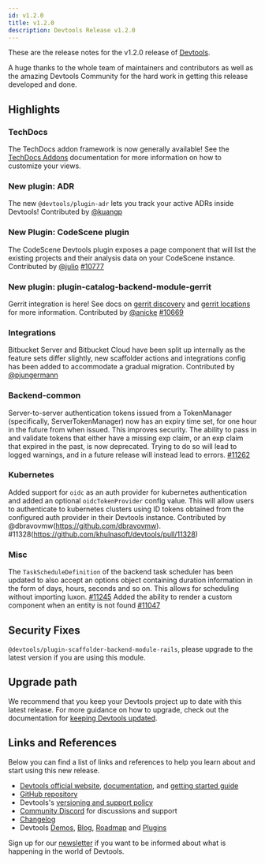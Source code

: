 ```yaml
---
id: v1.2.0
title: v1.2.0
description: Devtools Release v1.2.0
---
```


These are the release notes for the v1.2.0 release of [Devtools](https://devtools.khulnasoft.com/).

A huge thanks to the whole team of maintainers and contributors as well as the amazing Devtools Community for the hard work in getting this release developed and done.

## Highlights

### TechDocs

The TechDocs addon framework is now generally available! See the [TechDocs Addons](https://devtools.khulnasoft.com/docs/features/techdocs/addons) documentation for more information on how to customize your views.

### New plugin: ADR

The new `@devtools/plugin-adr` lets you track your active ADRs inside Devtools! Contributed by [@kuangp](https://github.com/kuangp)

### New Plugin: CodeScene plugin

The CodeScene Devtools plugin exposes a page component that will list the existing projects and their analysis data on your CodeScene instance. Contributed by [@julio](https://github.com/julioz) [#10777](https://github.com/khulnasoft/devtools/pull/10777)

### New plugin: plugin-catalog-backend-module-gerrit

Gerrit integration is here! See docs on [gerrit discovery](https://devtools.khulnasoft.com/docs/integrations/gerrit/discovery) and [gerrit locations](https://devtools.khulnasoft.com/docs/integrations/gerrit/locations) for more information.
Contributed by [@anicke](https://github.com/anicke) [#10669](https://github.com/khulnasoft/devtools/pull/10669)

### Integrations

Bitbucket Server and Bitbucket Cloud have been split up internally as the feature sets differ slightly, new scaffolder actions and integrations config has been added to accommodate a gradual migration. Contributed by [@pjungermann](https://github.com/pjungermann)

### Backend-common

Server-to-server authentication tokens issued from a TokenManager (specifically, ServerTokenManager) now has an expiry time set, for one hour in the future from when issued. This improves security. The ability to pass in and validate tokens that either have a missing exp claim, or an exp claim that expired in the past, is now deprecated. Trying to do so will lead to logged warnings, and in a future release will instead lead to errors.
[#11262](https://github.com/khulnasoft/devtools/pull/11262)

### Kubernetes

Added support for `oidc` as an auth provider for kubernetes authentication and added an optional `oidcTokenProvider` config value. This will allow users to authenticate to kubernetes clusters using ID tokens obtained from the configured auth provider in their Devtools instance. Contributed by @dbravovmw(https://github.com/dbravovmw). #11328(https://github.com/khulnasoft/devtools/pull/11328)

### Misc

The `TaskScheduleDefinition` of the backend task scheduler has been updated to also accept an options object containing duration information in the form of days, hours, seconds and so on. This allows for scheduling without importing luxon. [#11245](https://github.com/khulnasoft/devtools/pull/11245)
Added the ability to render a custom component when an entity is not found [#11047](https://github.com/khulnasoft/devtools/pull/11047)

## Security Fixes

`@devtools/plugin-scaffolder-backend-module-rails`, please upgrade to the latest version if you are using this module.

## Upgrade path

We recommend that you keep your Devtools project up to date with this latest release. For more guidance on how to upgrade, check out the documentation for [keeping Devtools updated](https://devtools.khulnasoft.com/docs/getting-started/keeping-devtools-updated).

## Links and References

Below you can find a list of links and references to help you learn about and start using this new release.

- [Devtools official website](https://devtools.khulnasoft.com/), [documentation](https://devtools.khulnasoft.com/docs/), and [getting started guide](https://devtools.khulnasoft.com/docs/getting-started/)
- [GitHub repository](https://github.com/khulnasoft/devtools)
- Devtools's [versioning and support policy](https://devtools.khulnasoft.com/docs/overview/versioning-policy)
- [Community Discord](https://discord.gg/devtools-687207715902193673) for discussions and support
- [Changelog](https://github.com/khulnasoft/devtools/tree/master/docs/releases/v1.2.0-changelog.md)
- Devtools [Demos](https://devtools.khulnasoft.com/demos), [Blog](https://devtools.khulnasoft.com/blog), [Roadmap](https://devtools.khulnasoft.com/docs/overview/roadmap) and [Plugins](https://devtools.khulnasoft.com/plugins)

Sign up for our [newsletter](https://mailchi.mp/spotify/devtools-community) if you want to be informed about what is happening in the world of Devtools.
